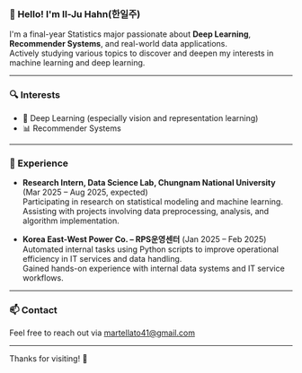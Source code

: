 ### 👋 Hello! I'm Il-Ju Hahn(한일주)

I'm a final-year Statistics major passionate about **Deep Learning**, **Recommender Systems**, and real-world data applications.  
Actively studying various topics to discover and deepen my interests in machine learning and deep learning.

---

### 🔍 Interests
- 🤖 Deep Learning (especially vision and representation learning)
- 📊 Recommender Systems 
---

### 💼 Experience
- **Research Intern, Data Science Lab, Chungnam National University** (Mar 2025 – Aug 2025, expected)  
  Participating in research on statistical modeling and machine learning.  
  Assisting with projects involving data preprocessing, analysis, and algorithm implementation.
  
- **Korea East-West Power Co. – RPS운영센터** (Jan 2025 – Feb 2025)  
    Automated internal tasks using Python scripts to improve operational efficiency in IT services and data handling.  
    Gained hands-on experience with internal data systems and IT service workflows.
---




### 📫 Contact
Feel free to reach out via [martellato41@gmail.com](mailto:martellato41@gmail.com)

---

Thanks for visiting! 🌱

